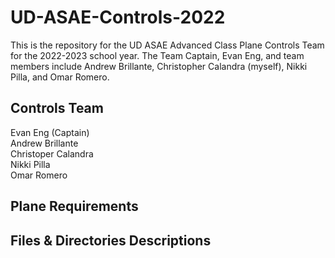 # UD-ASAE-Controls-2022

This is the repository for the UD ASAE Advanced Class Plane Controls Team for the 2022-2023 school year. The Team Captain, Evan Eng, and team members include Andrew Brillante, Christopher Calandra (myself), Nikki Pilla, and Omar Romero.  


## Controls Team
Evan Eng (Captain)  
Andrew Brillante  
Christoper Calandra  
Nikki Pilla  
Omar Romero  

## Plane Requirements


## Files & Directories Descriptions 
